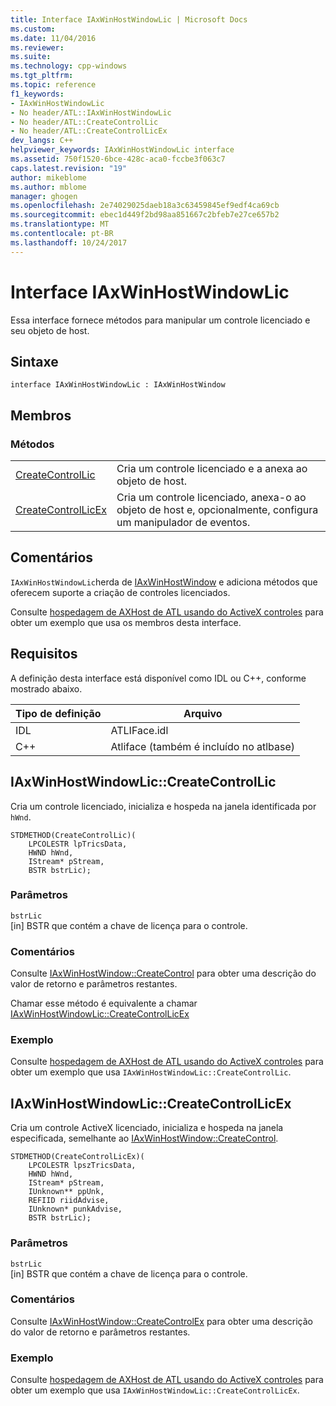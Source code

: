 ```yaml
---
title: Interface IAxWinHostWindowLic | Microsoft Docs
ms.custom: 
ms.date: 11/04/2016
ms.reviewer: 
ms.suite: 
ms.technology: cpp-windows
ms.tgt_pltfrm: 
ms.topic: reference
f1_keywords:
- IAxWinHostWindowLic
- No header/ATL::IAxWinHostWindowLic
- No header/ATL::CreateControlLic
- No header/ATL::CreateControlLicEx
dev_langs: C++
helpviewer_keywords: IAxWinHostWindowLic interface
ms.assetid: 750f1520-6bce-428c-aca0-fccbe3f063c7
caps.latest.revision: "19"
author: mikeblome
ms.author: mblome
manager: ghogen
ms.openlocfilehash: 2e74029025daeb18a3c63459845ef9edf4ca69cb
ms.sourcegitcommit: ebec1d449f2bd98aa851667c2bfeb7e27ce657b2
ms.translationtype: MT
ms.contentlocale: pt-BR
ms.lasthandoff: 10/24/2017
---
```

# <a name="iaxwinhostwindowlic-interface"></a>Interface IAxWinHostWindowLic
Essa interface fornece métodos para manipular um controle licenciado e seu objeto de host.  
  
## <a name="syntax"></a>Sintaxe  
  
```
interface IAxWinHostWindowLic : IAxWinHostWindow
```  
  
## <a name="members"></a>Membros  
  
### <a name="methods"></a>Métodos  
  
|||  
|-|-|  
|[CreateControlLic](#createcontrollic)|Cria um controle licenciado e a anexa ao objeto de host.|  
|[CreateControlLicEx](#createcontrollicex)|Cria um controle licenciado, anexa-o ao objeto de host e, opcionalmente, configura um manipulador de eventos.|  
  
## <a name="remarks"></a>Comentários  
 `IAxWinHostWindowLic`herda de [IAxWinHostWindow](../../atl/reference/iaxwinhostwindow-interface.md) e adiciona métodos que oferecem suporte a criação de controles licenciados.  
  
 Consulte [hospedagem de AXHost de ATL usando do ActiveX controles](../../atl/hosting-activex-controls-using-atl-axhost.md) para obter um exemplo que usa os membros desta interface.  
  
## <a name="requirements"></a>Requisitos  
 A definição desta interface está disponível como IDL ou C++, conforme mostrado abaixo.  
  
|Tipo de definição|Arquivo|  
|---------------------|----------|  
|IDL|ATLIFace.idl|  
|C++|Atliface (também é incluído no atlbase)|  
  
##  <a name="createcontrollic"></a>IAxWinHostWindowLic::CreateControlLic  
 Cria um controle licenciado, inicializa e hospeda na janela identificada por `hWnd`.  
  
```
STDMETHOD(CreateControlLic)(
    LPCOLESTR lpTricsData,
    HWND hWnd,
    IStream* pStream,
    BSTR bstrLic);
```  
  
### <a name="parameters"></a>Parâmetros  
 `bstrLic`  
 [in] BSTR que contém a chave de licença para o controle.  
  
### <a name="remarks"></a>Comentários  
 Consulte [IAxWinHostWindow::CreateControl](../../atl/reference/iaxwinhostwindow-interface.md#createcontrol) para obter uma descrição do valor de retorno e parâmetros restantes.  
  
 Chamar esse método é equivalente a chamar [IAxWinHostWindowLic::CreateControlLicEx](#createcontrollicex)  
  
### <a name="example"></a>Exemplo  
 Consulte [hospedagem de AXHost de ATL usando do ActiveX controles](../../atl/hosting-activex-controls-using-atl-axhost.md) para obter um exemplo que usa `IAxWinHostWindowLic::CreateControlLic`.  
  
##  <a name="createcontrollicex"></a>IAxWinHostWindowLic::CreateControlLicEx  
 Cria um controle ActiveX licenciado, inicializa e hospeda na janela especificada, semelhante ao [IAxWinHostWindow::CreateControl](../../atl/reference/iaxwinhostwindow-interface.md#createcontrol).  
  
```
STDMETHOD(CreateControlLicEx)(
    LPCOLESTR lpszTricsData,
    HWND hWnd,
    IStream* pStream,
    IUnknown** ppUnk,
    REFIID riidAdvise,
    IUnknown* punkAdvise,
    BSTR bstrLic);
```  
  
### <a name="parameters"></a>Parâmetros  
 `bstrLic`  
 [in] BSTR que contém a chave de licença para o controle.  
  
### <a name="remarks"></a>Comentários  
 Consulte [IAxWinHostWindow::CreateControlEx](../../atl/reference/iaxwinhostwindow-interface.md#createcontrolex) para obter uma descrição do valor de retorno e parâmetros restantes.  
  
### <a name="example"></a>Exemplo  
 Consulte [hospedagem de AXHost de ATL usando do ActiveX controles](../../atl/hosting-activex-controls-using-atl-axhost.md) para obter um exemplo que usa `IAxWinHostWindowLic::CreateControlLicEx`.









